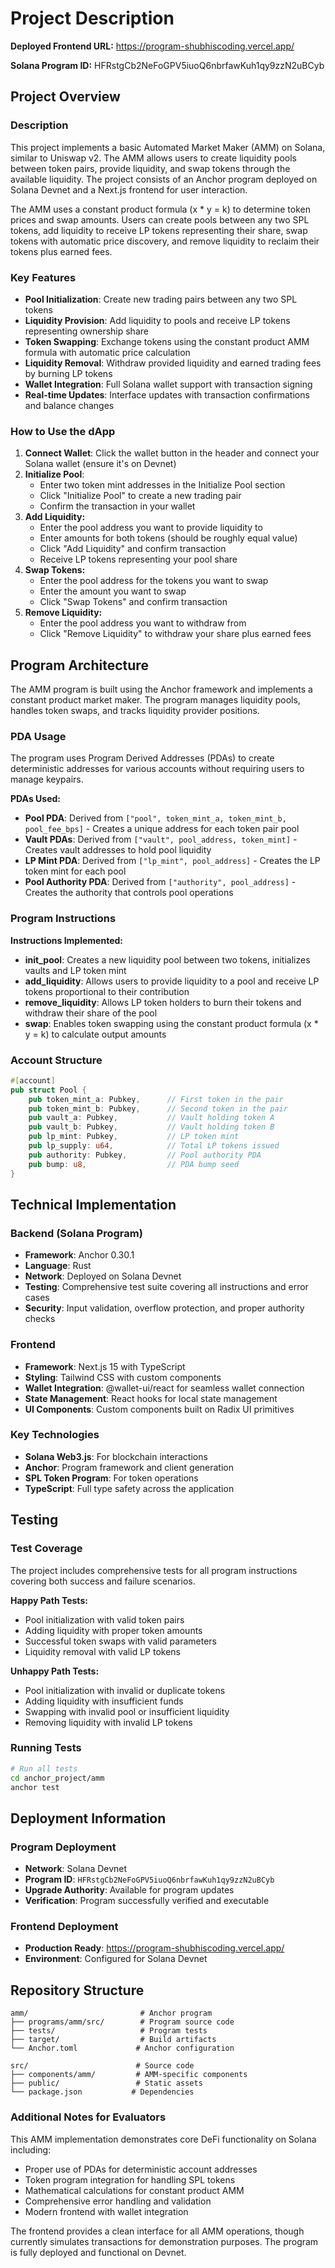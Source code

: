 # Project Description

**Deployed Frontend URL:** https://program-shubhiscoding.vercel.app/

**Solana Program ID:** HFRstgCb2NeFoGPV5iuoQ6nbrfawKuh1qy9zzN2uBCyb

## Project Overview

### Description
This project implements a basic Automated Market Maker (AMM) on Solana, similar to Uniswap v2. The AMM allows users to create liquidity pools between token pairs, provide liquidity, and swap tokens through the available liquidity. The project consists of an Anchor program deployed on Solana Devnet and a Next.js frontend for user interaction.

The AMM uses a constant product formula (x * y = k) to determine token prices and swap amounts. Users can create pools between any two SPL tokens, add liquidity to receive LP tokens representing their share, swap tokens with automatic price discovery, and remove liquidity to reclaim their tokens plus earned fees.

### Key Features

- **Pool Initialization**: Create new trading pairs between any two SPL tokens
- **Liquidity Provision**: Add liquidity to pools and receive LP tokens representing ownership share
- **Token Swapping**: Exchange tokens using the constant product AMM formula with automatic price calculation
- **Liquidity Removal**: Withdraw provided liquidity and earned trading fees by burning LP tokens
- **Wallet Integration**: Full Solana wallet support with transaction signing
- **Real-time Updates**: Interface updates with transaction confirmations and balance changes

### How to Use the dApp

1. **Connect Wallet**: Click the wallet button in the header and connect your Solana wallet (ensure it's on Devnet)
2. **Initialize Pool**: 
   - Enter two token mint addresses in the Initialize Pool section
   - Click "Initialize Pool" to create a new trading pair
   - Confirm the transaction in your wallet
3. **Add Liquidity:**
   - Enter the pool address you want to provide liquidity to
   - Enter amounts for both tokens (should be roughly equal value)
   - Click "Add Liquidity" and confirm transaction
   - Receive LP tokens representing your pool share
4. **Swap Tokens:**
   - Enter the pool address for the tokens you want to swap
   - Enter the amount you want to swap
   - Click "Swap Tokens" and confirm transaction
5. **Remove Liquidity:**
   - Enter the pool address you want to withdraw from
   - Click "Remove Liquidity" to withdraw your share plus earned fees

## Program Architecture

The AMM program is built using the Anchor framework and implements a constant product market maker. The program manages liquidity pools, handles token swaps, and tracks liquidity provider positions.

### PDA Usage

The program uses Program Derived Addresses (PDAs) to create deterministic addresses for various accounts without requiring users to manage keypairs.

**PDAs Used:**
- **Pool PDA**: Derived from `["pool", token_mint_a, token_mint_b, pool_fee_bps]` - Creates a unique address for each token pair pool
- **Vault PDAs**: Derived from `["vault", pool_address, token_mint]` - Creates vault addresses to hold pool liquidity
- **LP Mint PDA**: Derived from `["lp_mint", pool_address]` - Creates the LP token mint for each pool
- **Pool Authority PDA**: Derived from `["authority", pool_address]` - Creates the authority that controls pool operations

### Program Instructions

**Instructions Implemented:**
- **init_pool**: Creates a new liquidity pool between two tokens, initializes vaults and LP token mint
- **add_liquidity**: Allows users to provide liquidity to a pool and receive LP tokens proportional to their contribution
- **remove_liquidity**: Allows LP token holders to burn their tokens and withdraw their share of the pool
- **swap**: Enables token swapping using the constant product formula (x * y = k) to calculate output amounts

### Account Structure

```rust
#[account]
pub struct Pool {
    pub token_mint_a: Pubkey,      // First token in the pair
    pub token_mint_b: Pubkey,      // Second token in the pair  
    pub vault_a: Pubkey,           // Vault holding token A
    pub vault_b: Pubkey,           // Vault holding token B
    pub lp_mint: Pubkey,           // LP token mint
    pub lp_supply: u64,            // Total LP tokens issued
    pub authority: Pubkey,         // Pool authority PDA
    pub bump: u8,                  // PDA bump seed
}
```

## Technical Implementation

### Backend (Solana Program)
- **Framework**: Anchor 0.30.1
- **Language**: Rust
- **Network**: Deployed on Solana Devnet
- **Testing**: Comprehensive test suite covering all instructions and error cases
- **Security**: Input validation, overflow protection, and proper authority checks

### Frontend
- **Framework**: Next.js 15 with TypeScript
- **Styling**: Tailwind CSS with custom components
- **Wallet Integration**: @wallet-ui/react for seamless wallet connection
- **State Management**: React hooks for local state management
- **UI Components**: Custom components built on Radix UI primitives

### Key Technologies
- **Solana Web3.js**: For blockchain interactions
- **Anchor**: Program framework and client generation
- **SPL Token Program**: For token operations
- **TypeScript**: Full type safety across the application

## Testing

### Test Coverage
The project includes comprehensive tests for all program instructions covering both success and failure scenarios.

**Happy Path Tests:**
- Pool initialization with valid token pairs
- Adding liquidity with proper token amounts
- Successful token swaps with valid parameters
- Liquidity removal with valid LP tokens

**Unhappy Path Tests:**
- Pool initialization with invalid or duplicate tokens
- Adding liquidity with insufficient funds
- Swapping with invalid pool or insufficient liquidity
- Removing liquidity with invalid LP tokens

### Running Tests
```bash
# Run all tests
cd anchor_project/amm
anchor test
```

## Deployment Information

### Program Deployment
- **Network**: Solana Devnet
- **Program ID**: `HFRstgCb2NeFoGPV5iuoQ6nbrfawKuh1qy9zzN2uBCyb`
- **Upgrade Authority**: Available for program updates
- **Verification**: Program successfully verified and executable

### Frontend Deployment
- **Production Ready**: https://program-shubhiscoding.vercel.app/
- **Environment**: Configured for Solana Devnet

## Repository Structure

```
amm/                         # Anchor program
├── programs/amm/src/        # Program source code
├── tests/                   # Program tests
├── target/                  # Build artifacts
└── Anchor.toml             # Anchor configuration

src/                        # Source code
├── components/amm/         # AMM-specific components
├── public/                 # Static assets
└── package.json           # Dependencies
```

### Additional Notes for Evaluators

This AMM implementation demonstrates core DeFi functionality on Solana including:
- Proper use of PDAs for deterministic account addresses
- Token program integration for handling SPL tokens
- Mathematical calculations for constant product AMM
- Comprehensive error handling and validation
- Modern frontend with wallet integration

The frontend provides a clean interface for all AMM operations, though currently simulates transactions for demonstration purposes. The program is fully deployed and functional on Devnet.
